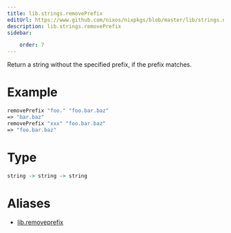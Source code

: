 ```yaml
---
title: lib.strings.removePrefix
editUrl: https://www.github.com/nixos/nixpkgs/blob/master/lib/strings.nix#L898C5
description: lib.strings.removePrefix
sidebar:

    order: 7
---
```


Return a string without the specified prefix, if the prefix matches.

# Example

```nix
removePrefix "foo." "foo.bar.baz"
=> "bar.baz"
removePrefix "xxx" "foo.bar.baz"
=> "foo.bar.baz"
```

# Type

```haskell
string -> string -> string
```


# Aliases

- [lib.removeprefix](/nix-doc-comments/reference/lib/lib-removeprefix)


